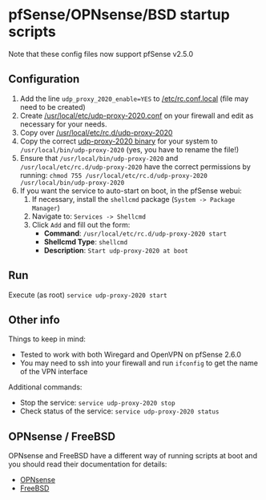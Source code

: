 # pfSense/OPNsense/BSD startup scripts

Note that these config files now support pfSense v2.5.0

## Configuration

 1. Add the line `udp_proxy_2020_enable=YES` to [/etc/rc.conf.local](etc/rc.conf.local)
    (file may need to be created)
 1. Create [/usr/local/etc/udp-proxy-2020.conf](usr/local/etc/udp-proxy-2020.conf)
    on your firewall and edit as necessary for your needs.
 1. Copy over [/usr/local/etc/rc.d/udp-proxy-2020](usr/local/etc/rc.d/udp-proxy-2020)
 1. Copy the correct [udp-proxy-2020 binary](
    https://github.com/synfinatic/udp-proxy-2020/releases) for your system to
    `/usr/local/bin/udp-proxy-2020` (yes, you have to rename the file!)
 1. Ensure that `/usr/local/bin/udp-proxy-2020` and
    `/usr/local/etc/rc.d/udp-proxy-2020` have the correct permissions by running:
    `chmod 755 /usr/local/etc/rc.d/udp-proxy-2020 /usr/local/bin/udp-proxy-2020`
 1. If you want the service to auto-start on boot, in the pfSense webui:
     1. If necessary, install the `shellcmd` package (`System -> Package Manager`)
     2. Navigate to: `Services -> Shellcmd`
     3. Click `Add` and fill out the form:
        * __Command__: `/usr/local/etc/rc.d/udp-proxy-2020 start`
        * __Shellcmd Type__: `shellcmd`
        * __Description__: `Start udp-proxy-2020 at boot`

## Run

Execute (as root) `service udp-proxy-2020 start`

## Other info

Things to keep in mind:

 * Tested to work with both Wiregard and OpenVPN on pfSense 2.6.0
 * You may need to ssh into your firewall and run `ifconfig` to get the name of
    the VPN interface

Additional commands:

 * Stop the service: `service udp-proxy-2020 stop` 
 * Check status of the service: `service udp-proxy-2020 status`


## OPNsense / FreeBSD

OPNsense and FreeBSD have a different way of running scripts at boot and you
should read their documentation for details:

 * [OPNsense](https://docs.opnsense.org/development/backend/autorun.html)
 * [FreeBSD](https://www.freebsd.org/cgi/man.cgi?query=rc.d&sektion=8&n=1)
